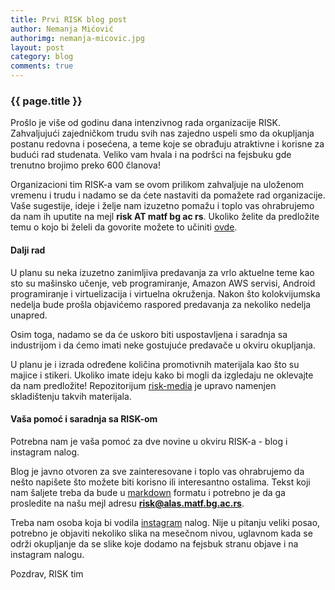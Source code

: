 ```yaml
---
title: Prvi RISK blog post
author: Nemanja Mićović
authorimg: nemanja-micovic.jpg
layout: post
category: blog
comments: true
---
```

### {{ page.title }}

Prošlo je više od godinu dana intenzivnog rada organizacije RISK.
Zahvaljujući zajedničkom trudu svih nas zajedno uspeli smo da okupljanja postanu redovna
i posećena, a teme koje se obrađuju atraktivne i korisne za budući rad studenata.
Veliko vam hvala i na podršci na fejsbuku gde trenutno brojimo preko 600 članova!

Organizacioni tim RISK-a vam se ovom prilikom zahvaljuje na uloženom vremenu
i trudu i nadamo se da ćete nastaviti da pomažete rad organizacije.
Vaše sugestije, ideje i želje nam izuzetno pomažu i toplo vas ohrabrujemo
da nam ih uputite na mejl **risk AT matf bg ac rs**. Ukoliko želite da
predložite temu o kojo bi želeli da govorite možete to učiniti
<a href="{{site.baseurl}}/prijava_predavanja.html" target="_blank">ovde</a>.

#### Dalji rad
U planu su neka izuzetno zanimljiva predavanja za vrlo aktuelne teme
kao sto su mašinsko učenje, veb programiranje, Amazon AWS servisi, Android programiranje
i virtuelizacija i virtuelna okruženja. Nakon što kolokvijumska nedelja bude prošla
objavićemo raspored predavanja za nekoliko nedelja unapred.

Osim toga, nadamo se da će uskoro biti uspostavljena i saradnja sa industrijom
i da ćemo imati neke gostujuće predavače u okviru okupljanja.

U planu je i izrada određene količina promotivnih materijala kao što su majice i stikeri.
Ukoliko imate ideju kako bi mogli da izgledaju ne oklevajte da nam predložite!
Repozitorijum <a href="https://github.com/riskmatf/risk-media" target="_blank">risk-media</a>
je upravo namenjen skladištenju takvih materijala.

#### Vaša pomoć i saradnja sa RISK-om
Potrebna nam je vaša pomoć za dve novine u okviru RISK-a - blog i instagram nalog.

Blog je javno otvoren za sve zainteresovane i toplo vas ohrabrujemo da nešto napišete
što možete biti korisno ili interesantno ostalima. Tekst koji nam šaljete treba da bude
u <a href="https://guides.github.com/features/mastering-markdown/" target="_blank">markdown</a>
formatu i potrebno je da ga prosledite na našu mejl adresu **risk@alas.matf.bg.ac.rs**.

Treba nam osoba koja bi vodila <a href="https://www.instagram.com/riskmatf/" target="_blank">instagram</a>
nalog. Nije u pitanju veliki posao, potrebno je objaviti nekoliko slika na mesečnom nivou,
uglavnom kada se održi okupljanje da se slike koje dodamo na fejsbuk stranu objave i na instagram nalogu.

Pozdrav,
RISK tim
